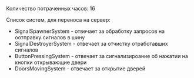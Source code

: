 Количество потраченных часов: 16

Список систем, для переноса на сервер:
- SignalSpawnerSystem - отвечает за обработку запросов на оотправку сигналов в шину
- SignalDestroyerSystem - отвечает за отчистку отработавших сигналов
- ButtonPressingSystem - отвечает за сигнализироание об нажатии на кнопки открывающие двери
- DoorsMovingSystem - отвечает за открытие дверей
